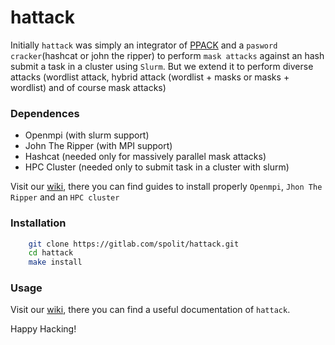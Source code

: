 # hattack
Initially `hattack` was simply an integrator of [PPACK](https://gitlab.com/spolit/ppack) and a `pasword cracker`(hashcat or john the ripper) to perform `mask attacks` against an hash submit a task in a cluster using `Slurm`. But we extend it to perform diverse attacks (wordlist attack, hybrid attack (wordlist + masks or masks + wordlist) and of course mask attacks)

### Dependences
* Openmpi (with slurm support)
* John The Ripper (with MPI support)
* Hashcat (needed only for massively parallel mask attacks)
* HPC Cluster (needed only to submit task in a cluster with slurm)

Visit our [wiki](https://gitlab.com/spolit/hattack/-/wikis/home), there you can find guides to install properly `Openmpi`, `Jhon The Ripper` and an `HPC cluster`


### Installation

```bash
    git clone https://gitlab.com/spolit/hattack.git
    cd hattack
    make install
```

### Usage
Visit our [wiki](https://gitlab.com/spolit/hattack/-/wikis/home), there you can find a useful documentation of `hattack`.  


Happy Hacking!